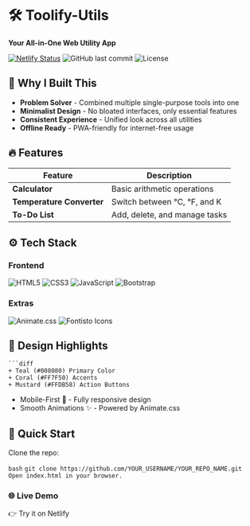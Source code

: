 # 🛠️ Toolify-Utils  
**Your All-in-One Web Utility App**  

[![Netlify Status](https://api.netlify.com/api/v1/badges/YOUR_DEPLOY_ID/deploy-status)](https://app.netlify.com/sites/YOUR_SITE_NAME/deploys)
![GitHub last commit](https://img.shields.io/github/last-commit/YOUR_USERNAME/YOUR_REPO_NAME)
![License](https://img.shields.io/badge/license-MIT-blue)

## 🌟 Why I Built This  
- **Problem Solver** - Combined multiple single-purpose tools into one  
- **Minimalist Design** - No bloated interfaces, only essential features  
- **Consistent Experience** - Unified look across all utilities  
- **Offline Ready** - PWA-friendly for internet-free usage  

## 🔥 Features  
| Feature               | Description                          |
|-----------------------|--------------------------------------|
| **Calculator**        | Basic arithmetic operations          |
| **Temperature Converter** | Switch between °C, °F, and K     |
| **To-Do List**        | Add, delete, and manage tasks        |

## ⚙️ Tech Stack  
### **Frontend**  
![HTML5](https://img.shields.io/badge/-HTML5-E34F26?logo=html5&logoColor=white)
![CSS3](https://img.shields.io/badge/-CSS3-1572B6?logo=css3&logoColor=white)
![JavaScript](https://img.shields.io/badge/-JavaScript-F7DF1E?logo=javascript&logoColor=black)
![Bootstrap](https://img.shields.io/badge/-Bootstrap-7952B3?logo=bootstrap&logoColor=white)

### **Extras**  
![Animate.css](https://img.shields.io/badge/-Animate.css-FF69B4?logo=css3&logoColor=white)
![Fontisto Icons](https://img.shields.io/badge/-Fontisto-258FFA?logo=fontisto&logoColor=white)

## 🎨 Design Highlights  
    ```diff
    + Teal (#008080) Primary Color
    + Coral (#FF7F50) Accents
    + Mustard (#FFDB58) Action Buttons

  - Mobile-First 📱 - Fully responsive design
  - Smooth Animations ✨ - Powered by Animate.css

  
## 🚀 Quick Start
Clone the repo:

  `bash`
    `git clone https://github.com/YOUR_USERNAME/YOUR_REPO_NAME.git
    Open index.html in your browser.`

### 🌐 Live Demo
👉 Try it on Netlify 

